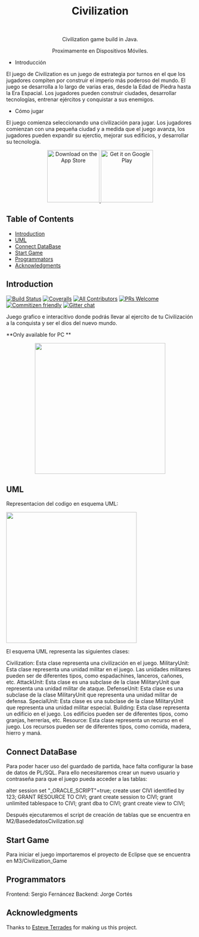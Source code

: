 <h1 align="center"> Civilization </h1> <br>

<p align="center">
  Civilization game build in Java.
</p>

<p align="center">
  Proximamente en Dispositivos Móviles.
</p>


<p align="center">

* Introducción

El juego de Civilization es un juego de estrategia por turnos en el que los jugadores compiten por construir el imperio más poderoso del mundo. El juego se desarrolla a lo largo de varias eras, desde la Edad de Piedra hasta la Era Espacial. Los jugadores pueden construir ciudades, desarrollar tecnologías, entrenar ejércitos y conquistar a sus enemigos.


* Cómo jugar

El juego comienza seleccionando una civilización para jugar. Los jugadores comienzan con una pequeña ciudad y a medida que el juego avanza, los jugadores pueden expandir su ejerctio, mejorar sus edificios, y desarrollar su tecnología.


</p>



<p align="center">
  <a href="https://itunes.apple.com/us/app/gitpoint/id1251245162?mt=8">
    <img alt="Download on the App Store" title="App Store" src="http://i.imgur.com/0n2zqHD.png" width="140">
  </a>

  <a href="https://play.google.com/store/apps/details?id=com.gitpoint">
    <img alt="Get it on Google Play" title="Google Play" src="http://i.imgur.com/mtGRPuM.png" width="140">
  </a>
</p>

<!-- START doctoc generated TOC please keep comment here to allow auto update -->
<!-- DON'T EDIT THIS SECTION, INSTEAD RE-RUN doctoc TO UPDATE -->
## Table of Contents

- [Introduction](#introduction)
- [UML](#uml)
- [Connect DataBase](#database)
- [Start Game](#startgame)
- [Programmators](#programmators)
- [Acknowledgments](#acknowledgments)

<!-- END doctoc generated TOC please keep comment here to allow auto update -->

## Introduction

[![Build Status](https://img.shields.io/travis/gitpoint/git-point.svg?style=flat-square)](https://travis-ci.org/gitpoint/git-point)
[![Coveralls](https://img.shields.io/coveralls/github/gitpoint/git-point.svg?style=flat-square)](https://coveralls.io/github/gitpoint/git-point)
[![All Contributors](https://img.shields.io/badge/all_contributors-73-orange.svg?style=flat-square)](./CONTRIBUTORS.md)
[![PRs Welcome](https://img.shields.io/badge/PRs-welcome-brightgreen.svg?style=flat-square)](http://makeapullrequest.com)
[![Commitizen friendly](https://img.shields.io/badge/commitizen-friendly-brightgreen.svg?style=flat-square)](http://commitizen.github.io/cz-cli/)
[![Gitter chat](https://img.shields.io/badge/chat-on_gitter-008080.svg?style=flat-square)](https://gitter.im/git-point)

Juego grafico e interacitivo donde podrás llevar al ejercito de tu Civilización a la conquista y ser el dios del nuevo mundo.

**Only available for PC **

<p align="center">
  <img src = "[http://i.imgur.com/HowF6aM.png](https://cdn.midjourney.com/a6c14838-53a2-4509-9d9f-a4b59b2827bb/0_3.png)" width=350>
</p>

## UML

Representacion del codigo en esquema UML:

  <img src = "[[http://i.imgur.com/HowF6aM.png](https://cdn.midjourney.com/a6c14838-53a2-4509-9d9f-a4b59b2827bb/0_3.png)](https://i.postimg.cc/zBBFTZjZ/Fernandez-Sergio-Cortes-Jorge-UML.png)" width=350>

El esquema UML representa las siguientes clases: 

Civilization: Esta clase representa una civilización en el juego. 
MilitaryUnit: Esta clase representa una unidad militar en el juego. Las unidades militares pueden ser de diferentes tipos, como espadachines, lanceros, cañones, etc.
AttackUnit: Esta clase es una subclase de la clase MilitaryUnit que representa una unidad militar de ataque.
DefenseUnit: Esta clase es una subclase de la clase MilitaryUnit que representa una unidad militar de defensa.
SpecialUnit: Esta clase es una subclase de la clase MilitaryUnit que representa una unidad militar especial.
Building: Esta clase representa un edificio en el juego. Los edificios pueden ser de diferentes tipos, como granjas, herrerías, etc.
Resource: Esta clase representa un recurso en el juego. Los recursos pueden ser de diferentes tipos, como comida, madera, hierro y maná.


## Connect DataBase

Para poder hacer uso del guardado de partida, hace falta configurar la base de datos de PL/SQL.
Para ello necesitaremos crear un nuevo usuario y contraseña para que el juego pueda acceder a las tablas:

alter session set "_ORACLE_SCRIPT"=true;
create user CIVI identified by 123;
GRANT RESOURCE TO CIVI;
grant create session to CIVI;
grant unlimited tablespace to CIVI;
grant dba to CIVI;
grant create view to CIVI;


Después ejecutaremos el script de creación de tablas que se encuentra en M2/BasededatosCivilization.sql


## Start Game

Para iniciar el juego importaremos el proyecto de Eclipse que se encuentra en M3/Civilization_Game



## Programmators

Frontend: Sergio Fernáncez
Backend: Jorge Cortés



## Acknowledgments

Thanks to [Esteve Terrades]([https://www.jetbrains.com](https://www.iesesteveterradas.cat/)) for making us this project.
